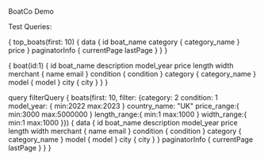 BoatCo Demo

Test Queries:

{
  top_boats(first: 10) {
    data {
      id
      boat_name
      category {
        category_name
      }
      price
    }
    paginatorInfo {
      currentPage
      lastPage
    }
  }
}


{
  boat(id:1) {
    id
    boat_name
    description
    model_year
    price
    length
    width
    merchant {
      name
      email
    }
    condition {
      condition
    }
    category {
      category_name
    }
    model {
      model
    }
    city {
      city
    }
  }
}

query filterQuery {
  boats(first: 10, filter: {category: 2
    condition: 1
    model_year: {
      min:2022
      max:2023
    }
		country_name: "UK"
    price_range:{
      min:3000
      max:5000000
    }
    length_range:{
      min:1
      max:1000
    }
    width_range:{
      min:1
      max:1000
    }}) {
    data {
      id
    	boat_name
    	description
    	model_year
      price
      length
      width
      merchant {
        name
        email
      }
      condition {
        condition
      }
      category {
        category_name
      }
      model {
        model
      }
      city {
        city
      }
    }
    paginatorInfo {
      currentPage
      lastPage
    }
  }
}